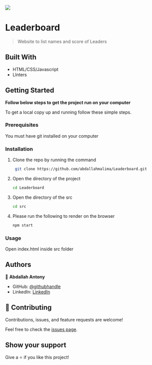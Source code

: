 ![](https://img.shields.io/badge/Microverse-blueviolet)

# Leaderboard

>Website to list names and score of Leaders


## Built With

- HTML/CSS/Javascript
- LInters


## Getting Started

**Follow below steps to get the project run on your computer**



To get a local copy up and running follow these simple steps.

### Prerequisites
You must have git installed on your computer
### Installation

1. Clone the repo by running the command
   ```sh
    git clone https://github.com/abdallahmalima/Leaderboard.git
   ```
2. Open the directory of the project
   ```sh
   cd Leaderboard
   ```
3. Open the directory of the src
   ```sh
   cd src
   ```

5. Please run the following to render on the browser
   ```sh
   npm start
   ```
### Usage
Open index.html inside src folder


## Authors

👤 **Abdallah Antony**

- GitHub: [@githubhandle](https://github.com/abdallahmalima)
- LinkedIn: [LinkedIn](https://www.linkedin.com/in/abdallah-malima-antony)



## 🤝 Contributing

Contributions, issues, and feature requests are welcome!

Feel free to check the [issues page](../../issues/).
## Show your support

Give a ⭐️ if you like this project!

